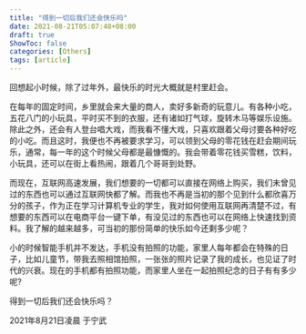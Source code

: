 ```yaml
---
title: "得到一切后我们还会快乐吗"
date: 2021-08-21T05:07:48+08:00
draft: true
ShowToc: false
categories: [Others]
tags: [article]
---
```


回想起小时候，除了过年外，最快乐的时光大概就是村里赶会。

在每年的固定时间，乡里就会来大量的商人，卖好多新奇的玩意儿。有各种小吃，五花八门的小玩具，平时买不到的衣服，还有诸如打气球，旋转木马等娱乐设施。除此之外，还会有人登台唱大戏，而我看不懂大戏，只喜欢跟着父母讨要各种好吃的小吃。而且这时，我便也不再被要求学习，可以领到父母的零花钱在赶会期间玩乐，通常，每一年的这个时候父母都是最慷慨的。我会带着零花钱买雪糕，饮料，小玩具，还可以在街上看热闹，跟着几个哥哥到处野。

而现在，互联网高速发展，我们想要的一切都可以直接在网络上购买，我们未曾见过的东西也可以通过互联网快都了解。而我也不再是当初的那个见到什么都欣喜万分的孩子，作为正在学习计算机专业的学生，我对如何使用互联网再清楚不过，有想要的东西可以在电商平台一键下单，有没见过的东西也可以在网络上快速找到资料。我了解的越来越多，可当初的那份简单的快乐如今还剩多少呢？

小的时候智能手机并不发达，手机没有拍照的功能，家里人每年都会在特殊的日子，比如儿童节，带我去照相馆拍照，一张张的照片记录了我的成长，也见证了时代的兴衰。现在的手机都有拍照功能，而家里人坐在一起拍照纪念的日子有有多少呢?

得到一切后我们还会快乐吗？

2021年8月21日凌晨 于宁武
